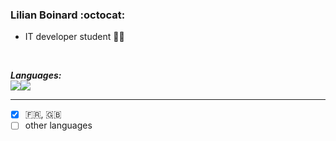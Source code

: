 ### Lilian Boinard :octocat: ###

- IT developer student 🧑‍🎓


<br/>

***Languages:***
<br/>
<a src="https://github.com/LilianBoinard"><img src="https://github-readme-stats.vercel.app/api/top-langs/?username=LilianBoinard&&layout=compact&bg_color=0d1116&hide_border=true&title_color=f2f2f2&text_color=FFFFFF" /></a><img src="https://cdn.discordapp.com/emojis/597136386881224704.gif?v=1"/>

__________

- [X] :fr:, :uk:
- [ ] other languages
